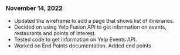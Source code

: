 ### November 14, 2022
- Updated the wireframe to add a page that shows list of itineraries.
- Decided on using Yelp Fusion API to get information on events, restaurants and points of interest.
- Tested code to get information on Yelp Events API.
- Worked on End Points documentation. Added end points
